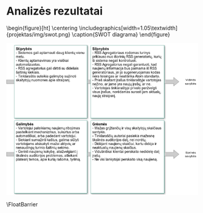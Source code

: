# Analizės rezultatai

\begin{figure}[ht]
    \centering
    \includegraphics[width=1.05\textwidth]{projektas/img/swot.png}
    \caption{SWOT diagrama}
\end{figure}

![SWOT diagrama](projektas/img/swot.png)

\FloatBarrier

